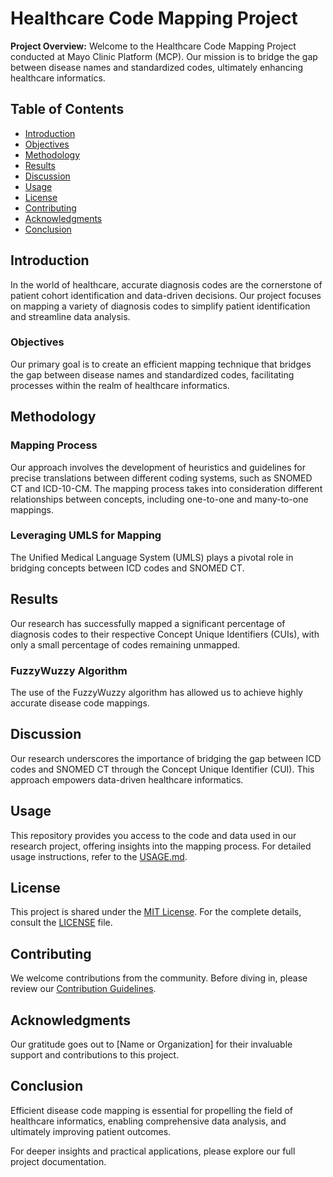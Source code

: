 # Healthcare Code Mapping Project

**Project Overview:**
Welcome to the Healthcare Code Mapping Project conducted at Mayo Clinic Platform (MCP). Our mission is to bridge the gap between disease names and standardized codes, ultimately enhancing healthcare informatics.

## Table of Contents
- [Introduction](#introduction)
- [Objectives](#objectives)
- [Methodology](#methodology)
- [Results](#results)
- [Discussion](#discussion)
- [Usage](#usage)
- [License](#license)
- [Contributing](#contributing)
- [Acknowledgments](#acknowledgments)
- [Conclusion](#conclusion)

## Introduction

In the world of healthcare, accurate diagnosis codes are the cornerstone of patient cohort identification and data-driven decisions. Our project focuses on mapping a variety of diagnosis codes to simplify patient identification and streamline data analysis.

### Objectives

Our primary goal is to create an efficient mapping technique that bridges the gap between disease names and standardized codes, facilitating processes within the realm of healthcare informatics.

## Methodology

### Mapping Process

Our approach involves the development of heuristics and guidelines for precise translations between different coding systems, such as SNOMED CT and ICD-10-CM. The mapping process takes into consideration different relationships between concepts, including one-to-one and many-to-one mappings.

### Leveraging UMLS for Mapping

The Unified Medical Language System (UMLS) plays a pivotal role in bridging concepts between ICD codes and SNOMED CT.

## Results

Our research has successfully mapped a significant percentage of diagnosis codes to their respective Concept Unique Identifiers (CUIs), with only a small percentage of codes remaining unmapped.

### FuzzyWuzzy Algorithm

The use of the FuzzyWuzzy algorithm has allowed us to achieve highly accurate disease code mappings.

## Discussion

Our research underscores the importance of bridging the gap between ICD codes and SNOMED CT through the Concept Unique Identifier (CUI). This approach empowers data-driven healthcare informatics.

## Usage

This repository provides you access to the code and data used in our research project, offering insights into the mapping process. For detailed usage instructions, refer to the [USAGE.md](link-to-usage-file).

## License

This project is shared under the [MIT License](link-to-license). For the complete details, consult the [LICENSE](link-to-license) file.

## Contributing

We welcome contributions from the community. Before diving in, please review our [Contribution Guidelines](link-to-contribution-guidelines).

## Acknowledgments

Our gratitude goes out to [Name or Organization] for their invaluable support and contributions to this project.

## Conclusion

Efficient disease code mapping is essential for propelling the field of healthcare informatics, enabling comprehensive data analysis, and ultimately improving patient outcomes.

For deeper insights and practical applications, please explore our full project documentation.
